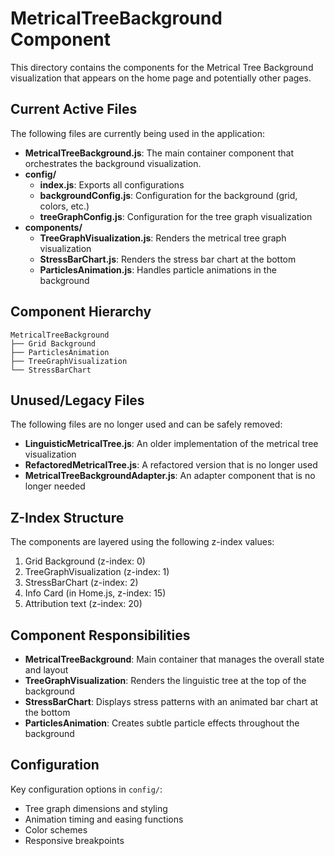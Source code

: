 # MetricalTreeBackground Component

This directory contains the components for the Metrical Tree Background visualization that appears on the home page and potentially other pages.

## Current Active Files

The following files are currently being used in the application:

- **MetricalTreeBackground.js**: The main container component that orchestrates the background visualization.
- **config/**
  - **index.js**: Exports all configurations
  - **backgroundConfig.js**: Configuration for the background (grid, colors, etc.)
  - **treeGraphConfig.js**: Configuration for the tree graph visualization
- **components/**
  - **TreeGraphVisualization.js**: Renders the metrical tree graph visualization
  - **StressBarChart.js**: Renders the stress bar chart at the bottom
  - **ParticlesAnimation.js**: Handles particle animations in the background

## Component Hierarchy

```
MetricalTreeBackground
├── Grid Background
├── ParticlesAnimation
├── TreeGraphVisualization
└── StressBarChart
```

## Unused/Legacy Files

The following files are no longer used and can be safely removed:

- **LinguisticMetricalTree.js**: An older implementation of the metrical tree visualization
- **RefactoredMetricalTree.js**: A refactored version that is no longer used
- **MetricalTreeBackgroundAdapter.js**: An adapter component that is no longer needed

## Z-Index Structure

The components are layered using the following z-index values:

1. Grid Background (z-index: 0)
2. TreeGraphVisualization (z-index: 1)
3. StressBarChart (z-index: 2)
4. Info Card (in Home.js, z-index: 15)
5. Attribution text (z-index: 20)

## Component Responsibilities

- **MetricalTreeBackground**: Main container that manages the overall state and layout
- **TreeGraphVisualization**: Renders the linguistic tree at the top of the background
- **StressBarChart**: Displays stress patterns with an animated bar chart at the bottom
- **ParticlesAnimation**: Creates subtle particle effects throughout the background

## Configuration

Key configuration options in `config/`:

- Tree graph dimensions and styling
- Animation timing and easing functions
- Color schemes
- Responsive breakpoints
